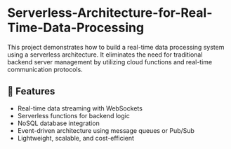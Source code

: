 # Serverless-Architecture-for-Real-Time-Data-Processing
This project demonstrates how to build a real-time data processing system using a serverless architecture. It eliminates the need for traditional backend server management by utilizing cloud functions and real-time communication protocols.

## 🚀 Features

- Real-time data streaming with WebSockets
- Serverless functions for backend logic
- NoSQL database integration 
- Event-driven architecture using message queues or Pub/Sub
- Lightweight, scalable, and cost-efficient
